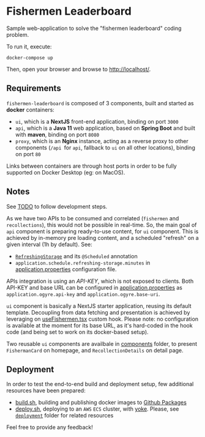 # Fishermen Leaderboard

Sample web-application to solve the "fishermen leaderboard" coding problem.

To run it, execute:

```
docker-compose up
```

Then, open your browser and browse to [http://localhost/](http://localhost/).

## Requirements

`fishermen-leaderboard` is composed of 3 components, built and started as **docker** containers:

* `ui`, which is a **NextJS** front-end application, binding on port `3000`
* `api`, which is a **Java 11** web application, based on **Spring Boot** and built with **maven**, binding on port `8080`
* `proxy`, which is an **Nginx** instance, acting as a reverse proxy to other components (`/api `for `api`, fallback to `ui` on all other locations), binding on port `80`

Links between containers are through host ports in order to be fully supported on Docker Desktop (eg: on MacOS).

## Notes

See [TODO](TODO.md) to follow development steps.

As we have two APIs to be consumed and correlated (`fishermen` and `recollections`), this would not be possible in real-time. So, the main goal of `api` component is preparing ready-to-use content, for `ui` component. This is achieved by in-memory pre loading content, and a scheduled "refresh" on a given interval (1h by default). See:

* [`RefreshingStorage`](fishermen-leaderboard-api/src/main/java/my/projects/fishermenleaderboard/api/schedule/RefreshingStorage.java) and its `@Scheduled` annotation
* `application.schedule.refreshing-storage.minutes` in [application.properties](fishermen-leaderboard-api/src/main/resources/application.properties) configuration file.

APIs integration is using an *API-KEY*, which is not exposed to clients. Both API-KEY and base URL can be configured in [application.properties](fishermen-leaderboard-api/src/main/resources/application.properties) as `application.ogyre.api-key` and `application.ogyre.base-uri`.

`ui` component is basically a NextJS starter application, reusing its default template. Decoupling from data fetching and presentation is achieved by leveraging on [useFishermen.tsx](fishermen-leaderboard-ui/src/hooks/useFishermen.tsx) custom hook. Please note: no configuration is available at the moment for its base URL, as it's hard-coded in the hook code (and being set to work on its docker-based setup).

Two reusable `ui` components are availbale in [components](fishermen-leaderboard-ui/src/components/) folder, to present `FishermanCard` on homepage, and `RecollectionDetails` on detail page.

## Deployment

In order to test the end-to-end build and deployment setup, few additional resources have been prepared:

* [build.sh](build.sh), building and publishing docker images to [Github Packages](https://github.com/users/jfranzoi/packages?repo_name=fishermen-leaderboard)
* [deploy.sh](deploy.sh), deploying to an `AWS` `ECS` cluster, with [yoke](https://github.com/GuccioGucci/yoke). Please, see [`deployment`](deployment) folder for related resources

Feel free to provide any feedback!
